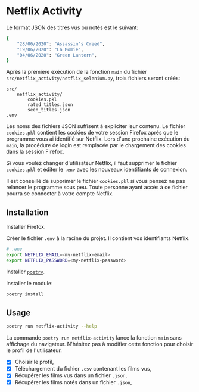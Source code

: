 Netflix Activity
===================

Le format JSON des titres vus ou notés est le suivant:

```bash
{
    "28/06/2020": "Assassin's Creed",
    "19/06/2020": "La Momie",
    "04/06/2020": "Green Lantern",
}
```

Après la première exécution de la fonction `main` du fichier `src/netflix_activity/netflix_selenium.py`, trois fichiers seront créés:

```
src/
    netflix_activity/
        cookies.pkl
        rated_titles.json
        seen_titles.json
.env
```

Les noms des fichiers JSON suffisent à expliciter leur contenu. Le fichier `cookies.pkl` contient les cookies de votre session Firefox après que le programme vous ai identifié sur Netflix. Lors d'une prochaine exécution du `main`, la procédure de login est remplacée par le chargement des cookies dans la session Firefox.

Si vous voulez changer d'utilisateur Netflix, il faut supprimer le fichier `cookies.pkl` et éditer le `.env` avec les nouveaux identifiants de connexion.

Il est conseillé de supprimer le fichier `cookies.pkl` si vous pensez ne pas relancer le programme sous peu. Toute personne ayant accès à ce fichier pourra se connecter à votre compte Netflix.

## Installation

Installer Firefox.

Créer le fichier `.env` à la racine du projet. Il contient vos identifiants Netflix.
```bash
# .env
export NETFLIX_EMAIL=<my-netflix-email>
export NETFLIX_PASSWORD=<my-netflix-password>
```

Installer [`poetry`](https://python-poetry.org/docs/).

Installer le module:
```bash
poetry install
```

## Usage

```bash
poetry run netflix-activity --help
```

La commande `poetry run netflix-activity` lance la fonction `main` sans affichage du navigateur.
N'hésitez pas à modifier cette fonction pour choisir le profil de l'utilisateur.

 - [x] Choisir le profil,
 - [x] Téléchargement du fichier `.csv` contenant les films vus,
 - [x] Récupérer les films vus dans un fichier `.json`,
 - [x] Récupérer les films notés dans un fichier `.json`,
